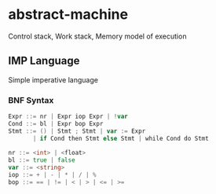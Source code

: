 # abstract-machine

Control stack, Work stack, Memory model of execution


## IMP Language

Simple imperative language

### BNF Syntax

```go
Expr ::= nr | Expr iop Expr | !var 
Cond ::= bl | Expr bop Expr
Stmt ::= () | Stmt ; Stmt | var := Expr 
       | if Cond then Stmt else Stmt | while Cond do Stmt
       
nr ::= <int> | <float>
bl ::= true | false
var ::= <string>
iop ::= + | - | * | / | %
bop ::= == | != | < | > | <= | >=
```
